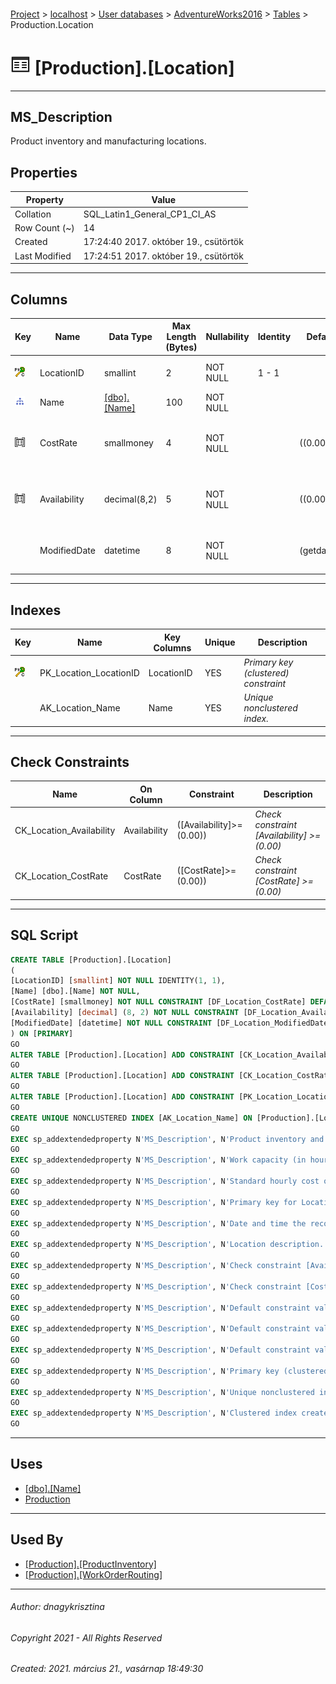 #### 

[Project](../../../../index.md) > [localhost](../../../index.md) > [User databases](../../index.md) > [AdventureWorks2016](../index.md) > [Tables](Tables.md) > Production.Location

# ![Tables](../../../../Images/Table32.png) [Production].[Location]

---

## <a name="#description"></a>MS_Description

Product inventory and manufacturing locations.

## <a name="#properties"></a>Properties

| Property | Value |
|---|---|
| Collation | SQL_Latin1_General_CP1_CI_AS |
| Row Count (~) | 14 |
| Created | 17:24:40 2017. október 19., csütörtök |
| Last Modified | 17:24:51 2017. október 19., csütörtök |


---

## <a name="#columns"></a>Columns

| Key | Name | Data Type | Max Length (Bytes) | Nullability | Identity | Default | Description |
|---|---|---|---|---|---|---|---|
| [![Cluster Primary Key PK_Location_LocationID: LocationID](../../../../Images/pkcluster.png)](#indexes) | LocationID | smallint | 2 | NOT NULL | 1 - 1 |  | _Primary key for Location records._ |
| [![Indexes AK_Location_Name](../../../../Images/Index.png)](#indexes) | Name | [[dbo].[Name]](../Programmability/Types/User-Defined_Data_Types/Name.md) | 100 | NOT NULL |  |  | _Location description._ |
| [![Check Constraints CK_Location_CostRate : ([CostRate]>=(0.00))](../../../../Images/c-constraint.png)](#checkconstraints) | CostRate | smallmoney | 4 | NOT NULL |  | ((0.00)) | _Standard hourly cost of the manufacturing location._ |
| [![Check Constraints CK_Location_Availability : ([Availability]>=(0.00))](../../../../Images/c-constraint.png)](#checkconstraints) | Availability | decimal(8,2) | 5 | NOT NULL |  | ((0.00)) | _Work capacity (in hours) of the manufacturing location._ |
|  | ModifiedDate | datetime | 8 | NOT NULL |  | (getdate()) | _Date and time the record was last updated._ |


---

## <a name="#indexes"></a>Indexes

| Key | Name | Key Columns | Unique | Description |
|---|---|---|---|---|
| [![Cluster Primary Key PK_Location_LocationID: LocationID](../../../../Images/pkcluster.png)](#indexes) | PK_Location_LocationID | LocationID | YES | _Primary key (clustered) constraint_ |
|  | AK_Location_Name | Name | YES | _Unique nonclustered index._ |


---

## <a name="#checkconstraints"></a>Check Constraints

| Name | On Column | Constraint | Description |
|---|---|---|---|
| CK_Location_Availability | Availability | ([Availability]>=(0.00)) | _Check constraint [Availability] >= (0.00)_ |
| CK_Location_CostRate | CostRate | ([CostRate]>=(0.00)) | _Check constraint [CostRate] >= (0.00)_ |


---

## <a name="#sqlscript"></a>SQL Script

```sql
CREATE TABLE [Production].[Location]
(
[LocationID] [smallint] NOT NULL IDENTITY(1, 1),
[Name] [dbo].[Name] NOT NULL,
[CostRate] [smallmoney] NOT NULL CONSTRAINT [DF_Location_CostRate] DEFAULT ((0.00)),
[Availability] [decimal] (8, 2) NOT NULL CONSTRAINT [DF_Location_Availability] DEFAULT ((0.00)),
[ModifiedDate] [datetime] NOT NULL CONSTRAINT [DF_Location_ModifiedDate] DEFAULT (getdate())
) ON [PRIMARY]
GO
ALTER TABLE [Production].[Location] ADD CONSTRAINT [CK_Location_Availability] CHECK (([Availability]>=(0.00)))
GO
ALTER TABLE [Production].[Location] ADD CONSTRAINT [CK_Location_CostRate] CHECK (([CostRate]>=(0.00)))
GO
ALTER TABLE [Production].[Location] ADD CONSTRAINT [PK_Location_LocationID] PRIMARY KEY CLUSTERED  ([LocationID]) ON [PRIMARY]
GO
CREATE UNIQUE NONCLUSTERED INDEX [AK_Location_Name] ON [Production].[Location] ([Name]) ON [PRIMARY]
GO
EXEC sp_addextendedproperty N'MS_Description', N'Product inventory and manufacturing locations.', 'SCHEMA', N'Production', 'TABLE', N'Location', NULL, NULL
GO
EXEC sp_addextendedproperty N'MS_Description', N'Work capacity (in hours) of the manufacturing location.', 'SCHEMA', N'Production', 'TABLE', N'Location', 'COLUMN', N'Availability'
GO
EXEC sp_addextendedproperty N'MS_Description', N'Standard hourly cost of the manufacturing location.', 'SCHEMA', N'Production', 'TABLE', N'Location', 'COLUMN', N'CostRate'
GO
EXEC sp_addextendedproperty N'MS_Description', N'Primary key for Location records.', 'SCHEMA', N'Production', 'TABLE', N'Location', 'COLUMN', N'LocationID'
GO
EXEC sp_addextendedproperty N'MS_Description', N'Date and time the record was last updated.', 'SCHEMA', N'Production', 'TABLE', N'Location', 'COLUMN', N'ModifiedDate'
GO
EXEC sp_addextendedproperty N'MS_Description', N'Location description.', 'SCHEMA', N'Production', 'TABLE', N'Location', 'COLUMN', N'Name'
GO
EXEC sp_addextendedproperty N'MS_Description', N'Check constraint [Availability] >= (0.00)', 'SCHEMA', N'Production', 'TABLE', N'Location', 'CONSTRAINT', N'CK_Location_Availability'
GO
EXEC sp_addextendedproperty N'MS_Description', N'Check constraint [CostRate] >= (0.00)', 'SCHEMA', N'Production', 'TABLE', N'Location', 'CONSTRAINT', N'CK_Location_CostRate'
GO
EXEC sp_addextendedproperty N'MS_Description', N'Default constraint value of 0.00', 'SCHEMA', N'Production', 'TABLE', N'Location', 'CONSTRAINT', N'DF_Location_Availability'
GO
EXEC sp_addextendedproperty N'MS_Description', N'Default constraint value of 0.0', 'SCHEMA', N'Production', 'TABLE', N'Location', 'CONSTRAINT', N'DF_Location_CostRate'
GO
EXEC sp_addextendedproperty N'MS_Description', N'Default constraint value of GETDATE()', 'SCHEMA', N'Production', 'TABLE', N'Location', 'CONSTRAINT', N'DF_Location_ModifiedDate'
GO
EXEC sp_addextendedproperty N'MS_Description', N'Primary key (clustered) constraint', 'SCHEMA', N'Production', 'TABLE', N'Location', 'CONSTRAINT', N'PK_Location_LocationID'
GO
EXEC sp_addextendedproperty N'MS_Description', N'Unique nonclustered index.', 'SCHEMA', N'Production', 'TABLE', N'Location', 'INDEX', N'AK_Location_Name'
GO
EXEC sp_addextendedproperty N'MS_Description', N'Clustered index created by a primary key constraint.', 'SCHEMA', N'Production', 'TABLE', N'Location', 'INDEX', N'PK_Location_LocationID'
GO

```


---

## <a name="#uses"></a>Uses

* [[dbo].[Name]](../Programmability/Types/User-Defined_Data_Types/Name.md)
* [Production](../Security/Schemas/Production.md)


---

## <a name="#usedby"></a>Used By

* [[Production].[ProductInventory]](ProductInventory.md)
* [[Production].[WorkOrderRouting]](WorkOrderRouting.md)


---

###### Author:  dnagykrisztina

###### Copyright 2021 - All Rights Reserved

###### Created: 2021. március 21., vasárnap 18:49:30

